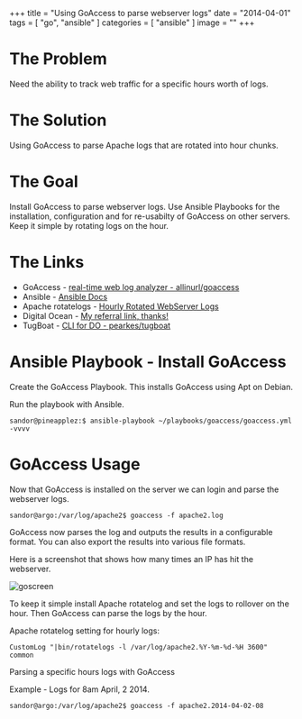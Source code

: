 +++
title = "Using GoAccess to parse webserver logs"
date = "2014-04-01"
tags = [ "go", "ansible" ]
categories = [ "ansible" ]
image = ""
+++

# The Problem

Need the ability to track web traffic for a specific hours worth of logs.  

# The Solution

Using GoAccess to parse Apache logs that are rotated into hour chunks.  

# The Goal

Install GoAccess to parse webserver logs.  Use Ansible Playbooks for the installation, configuration and for re-usabilty of GoAccess on other servers.  Keep it simple by rotating logs on the hour.




# The Links

- GoAccess - [real-time web log analyzer - allinurl/goaccess](https://github.com/allinurl/goaccess/)
- Ansible - [Ansible Docs](http://docs.ansible.com/)
- Apache rotatelogs - [Hourly Rotated WebServer Logs](https://httpd.apache.org/docs/2.2/programs/rotatelogs.html)
- Digital Ocean - [My referral link, thanks!](https://www.digitalocean.com/?refcode=980586449ebd)
- TugBoat - [CLI for DO - pearkes/tugboat](https://github.com/pearkes/tugboat)


# Ansible Playbook - Install GoAccess

Create the GoAccess Playbook.  This installs GoAccess using Apt on Debian.


<script src="https://gist.github.com/e30chris/9929303.js"></script>


Run the playbook with Ansible.

~~~
sandor@pineapplez:$ ansible-playbook ~/playbooks/goaccess/goaccess.yml -vvvv
~~~


# GoAccess Usage

Now that GoAccess is installed on the server we can login and parse the webserver logs.


~~~
sandor@argo:/var/log/apache2$ goaccess -f apache2.log
~~~

GoAccess now parses the log and outputs the results in a configurable format.  You can also export the results into various file formats.

Here is a screenshot that shows how many times an IP has hit the webserver.

![goscreen](https://s3.amazonaws.com/sandorssystemsscribbles/GoAccessScreen.png)


To keep it simple install Apache rotatelog and set the logs to rollover on the hour.  Then GoAccess can parse the logs by the hour.


Apache rotatelog setting for hourly logs:

~~~
CustomLog "|bin/rotatelogs -l /var/log/apache2.%Y-%m-%d-%H 3600" common
~~~

Parsing a specific hours logs with GoAccess

Example - Logs for 8am April, 2 2014.

~~~
sandor@argo:/var/log/apache2$ goaccess -f apache2.2014-04-02-08
~~~
